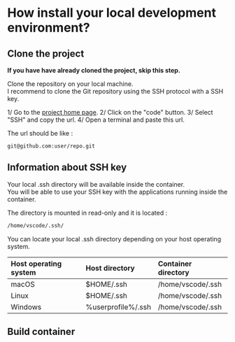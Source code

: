 # How install your local development environment?

## Clone the project

**If you have have already cloned the project, skip this step.**

Clone the repository on your local machine.<br>
I recommend to clone the Git repository using the SSH protocol with a SSH key.

1/ Go to the [project home page](../).
2/ Click on the "code" button.
3/ Select "SSH" and copy the url.
4/ Open a terminal and paste this url.

The url should be like :

```
git@github.com:user/repo.git
```

## Information about SSH key

Your local .ssh directory will be available inside the container.<br>
You will be able to use your SSH key with the applications running inside the container.

The directory is mounted in read-only and it is located :

```bash
/home/vscode/.ssh/
```
You can locate your local .ssh directory depending on your host operating system.

| Host operating system | Host directory | Container directory |
| :---  | :--- | :--- |
| macOS | $HOME/.ssh | /home/vscode/.ssh |
| Linux | $HOME/.ssh | /home/vscode/.ssh |
| Windows | %userprofile%/.ssh | /home/vscode/.ssh |


## Build container
